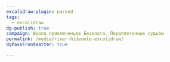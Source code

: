 ```yaml
---
excalidraw-plugin: parsed
tags:
  - excalidraw
dg-publish: true
campaign: Школа приключенцев Безелота. Переплетенные судьбы
permalink: /media/river-hideoute-excalidraw/
dgPassFrontmatter: true

---
```

<style> .container {font-family: sans-serif; text-align: center;} .button-wrapper button {z-index: 1;height: 40px; width: 100px; margin: 10px;padding: 5px;} .excalidraw .App-menu_top .buttonList { display: flex;} .excalidraw-wrapper { height: 800px; margin: 50px; position: relative;} :root[dir="ltr"] .excalidraw .layer-ui__wrapper .zen-mode-transition.App-menu_bottom--transition-left {transform: none;} </style><script src="https://cdn.jsdelivr.net/npm/react@17/umd/react.production.min.js"></script><script src="https://cdn.jsdelivr.net/npm/react-dom@17/umd/react-dom.production.min.js"></script><script type="text/javascript" src="https://cdn.jsdelivr.net/npm/@excalidraw/excalidraw@0/dist/excalidraw.production.min.js"></script><div id="river-hideouteexcalidraw.md"></div><script>(function(){const InitialData={"type":"excalidraw","version":2,"source":"https://github.com/zsviczian/obsidian-excalidraw-plugin/releases/tag/2.0.10","elements":[{"id":"ZxjYZTeqMY10PTFY4m63R","type":"freedraw","x":-310.0965881347656,"y":212.13125610351562,"width":528.0045166015625,"height":474.3277587890625,"angle":0,"strokeColor":"#1e1e1e","backgroundColor":"transparent","fillStyle":"solid","strokeWidth":2,"strokeStyle":"solid","roughness":1,"opacity":100,"groupIds":[],"frameId":null,"roundness":null,"seed":761535859,"version":160,"versionNonce":212115069,"isDeleted":false,"boundElements":null,"updated":1704713331797,"link":null,"locked":false,"points":[[0,0],[0,-5.47723388671875],[0,-8.7635498046875],[0,-18.62255859375],[0,-31.7679443359375],[0,-47.1041259765625],[0,-64.63128662109375],[0,-73.39483642578125],[0,-86.5401611328125],[0,-101.87640380859375],[1.095458984375,-116.1171875],[1.095458984375,-123.78533935546875],[3.28631591796875,-136.9306640625],[4.38177490234375,-150.07598876953125],[5.47723388671875,-155.55322265625],[6.57269287109375,-166.5076904296875],[8.7635498046875,-175.271240234375],[9.8590087890625,-180.74847412109375],[13.14532470703125,-192.79833984375],[15.33624267578125,-199.37103271484375],[17.527099609375,-209.23004150390625],[19.718017578125,-221.2799072265625],[21.908935546875,-225.66168212890625],[25.19525146484375,-238.80706787109375],[28.4815673828125,-246.47515869140625],[29.5770263671875,-253.0478515625],[32.86334228515625,-267.28863525390625],[37.2451171875,-278.24310302734375],[39.43603515625,-284.81573486328125],[43.81781005859375,-296.86566162109375],[47.1041259765625,-305.62921142578125],[48.1995849609375,-311.1064453125],[53.67681884765625,-322.0608825683594],[58.05859375,-330.8244323730469],[59.154052734375,-334.11077880859375],[62.44036865234375,-340.6834411621094],[67.9176025390625,-348.3515625],[69.0130615234375,-351.6379089355469],[73.39483642578125,-357.1151428222656],[77.776611328125,-362.59234619140625],[79.967529296875,-364.7832336425781],[85.4447021484375,-370.2604675292969],[87.6356201171875,-372.45135498046875],[93.11285400390625,-376.8331298828125],[100.78094482421875,-380.1194763183594],[104.06732177734375,-382.31036376953125],[111.73541259765625,-385.5967102050781],[113.92633056640625,-385.5967102050781],[117.212646484375,-386.692138671875],[130.35797119140625,-389.9784851074219],[134.73974609375,-391.0739440917969],[144.5987548828125,-392.16937255859375],[157.74407958984375,-393.26483154296875],[162.12591552734375,-394.3602600097656],[176.36669921875,-394.3602600097656],[185.1302490234375,-395.4557189941406],[189.51202392578125,-395.4557189941406],[199.37103271484375,-396.5511474609375],[207.03912353515625,-396.5511474609375],[210.32550048828125,-396.5511474609375],[217.99359130859375,-396.5511474609375],[222.3753662109375,-396.5511474609375],[230.04351806640625,-396.5511474609375],[242.0933837890625,-396.5511474609375],[253.0478515625,-395.4557189941406],[257.42962646484375,-394.3602600097656],[264.0023193359375,-392.16937255859375],[270.574951171875,-392.16937255859375],[274.956787109375,-391.0739440917969],[276.0521240234375,-391.0739440917969],[277.1475830078125,-389.9784851074219],[279.3385009765625,-389.9784851074219],[280.4339599609375,-389.9784851074219],[281.5294189453125,-389.9784851074219],[281.5294189453125,-388.8830261230469],[282.6248779296875,-388.8830261230469],[283.7203369140625,-388.8830261230469],[287.006591796875,-386.692138671875],[289.197509765625,-385.5967102050781],[292.48388671875,-384.5012512207031],[294.6748046875,-383.40582275390625],[295.7701416015625,-382.31036376953125],[296.8656005859375,-382.31036376953125],[297.9610595703125,-381.2149353027344],[299.0565185546875,-381.2149353027344],[301.2474365234375,-380.1194763183594],[304.5338134765625,-377.9285888671875],[305.629150390625,-377.9285888671875],[307.820068359375,-375.7377014160156],[310.010986328125,-373.54681396484375],[313.29736328125,-372.45135498046875],[316.5836181640625,-369.1650390625],[322.0609130859375,-364.7832336425781],[323.1563720703125,-363.68780517578125],[327.5380859375,-360.4014587402344],[329.72900390625,-357.1151428222656],[335.2061767578125,-353.82879638671875],[342.8743896484375,-346.1606750488281],[345.065185546875,-342.87432861328125],[349.447021484375,-338.4925537109375],[353.8287353515625,-333.0153503417969],[356.0196533203125,-329.72900390625],[368.069580078125,-314.39276123046875],[370.260498046875,-310.010986328125],[377.9285888671875,-299.0565490722656],[382.3104248046875,-292.4838562011719],[384.501220703125,-287.00665283203125],[391.073974609375,-278.24310302734375],[395.4556884765625,-269.4794921875],[397.6466064453125,-266.19317626953125],[402.0283203125,-257.42962646484375],[407.505615234375,-248.66607666015625],[418.4600830078125,-224.5662841796875],[421.746337890625,-219.08905029296875],[427.2236328125,-209.23004150390625],[432.7008056640625,-199.37103271484375],[442.559814453125,-179.65301513671875],[445.84619140625,-174.17578125],[449.132568359375,-169.79400634765625],[452.4188232421875,-163.2213134765625],[455.7052001953125,-155.55322265625],[460.0869140625,-147.8851318359375],[465.564208984375,-138.026123046875],[472.1368408203125,-123.78533935546875],[475.4232177734375,-117.212646484375],[481.995849609375,-100.78094482421875],[485.2822265625,-90.92193603515625],[489.6639404296875,-83.25384521484375],[491.8548583984375,-76.68115234375],[494.0457763671875,-69.0130615234375],[498.4276123046875,-59.154052734375],[499.52294921875,-52.58135986328125],[503.90478515625,-38.340576171875],[507.191162109375,-31.7679443359375],[509.3819580078125,-19.718017578125],[512.6683349609375,-8.7635498046875],[515.9547119140625,1.095458984375],[515.9547119140625,3.28631591796875],[518.1455078125,9.8590087890625],[518.1455078125,16.431640625],[519.240966796875,18.62255859375],[520.33642578125,25.19525146484375],[520.33642578125,27.3861083984375],[520.33642578125,30.67242431640625],[520.33642578125,33.95880126953125],[521.431884765625,38.340576171875],[521.431884765625,41.62689208984375],[522.52734375,47.1041259765625],[523.622802734375,50.39044189453125],[523.622802734375,53.67681884765625],[523.622802734375,60.24945068359375],[523.622802734375,63.53582763671875],[524.71826171875,65.7266845703125],[526.9091796875,72.29937744140625],[526.9091796875,75.585693359375],[526.9091796875,76.68115234375],[526.9091796875,77.776611328125],[528.0045166015625,77.776611328125],[528.0045166015625,77.776611328125]],"pressures":[],"simulatePressure":true,"lastCommittedPoint":[528.0045166015625,77.776611328125]},{"id":"IZuLz0GrHoTD4FJEEFCzG","type":"freedraw","x":-434.9773254394531,"y":124.49563598632812,"width":819.3929443359375,"height":94.208251953125,"angle":0,"strokeColor":"#1971c2","backgroundColor":"transparent","fillStyle":"solid","strokeWidth":2,"strokeStyle":"solid","roughness":1,"opacity":100,"groupIds":[],"frameId":null,"roundness":null,"seed":73687411,"version":157,"versionNonce":245883027,"isDeleted":false,"boundElements":null,"updated":1704713341899,"link":null,"locked":false,"points":[[0,0],[0,-2.19085693359375],[2.19085693359375,-7.6680908203125],[4.38177490234375,-9.8590087890625],[9.8590087890625,-16.431640625],[14.24078369140625,-20.8134765625],[17.527099609375,-24.09979248046875],[23.00433349609375,-29.5770263671875],[30.6724853515625,-32.86334228515625],[32.86334228515625,-33.95880126953125],[42.72235107421875,-38.340576171875],[50.39044189453125,-39.43603515625],[59.154052734375,-40.53143310546875],[67.9176025390625,-41.62689208984375],[73.39483642578125,-41.62689208984375],[84.3492431640625,-41.62689208984375],[92.01739501953125,-41.62689208984375],[95.3037109375,-41.62689208984375],[100.78094482421875,-41.62689208984375],[107.3536376953125,-41.62689208984375],[109.54449462890625,-41.62689208984375],[115.021728515625,-39.43603515625],[121.59442138671875,-36.149658203125],[123.7852783203125,-33.95880126953125],[130.35797119140625,-30.67242431640625],[134.73974609375,-25.19525146484375],[138.02606201171875,-23.00433349609375],[143.5032958984375,-19.718017578125],[148.98052978515625,-15.33624267578125],[151.17144775390625,-14.24078369140625],[155.55322265625,-10.9544677734375],[159.93499755859375,-6.5726318359375],[166.50762939453125,-1.095458984375],[171.98486328125,2.19091796875],[174.17578125,3.286376953125],[179.65301513671875,5.47723388671875],[184.0347900390625,6.57269287109375],[190.607421875,7.66815185546875],[194.9892578125,8.7635498046875],[201.5618896484375,8.7635498046875],[204.8482666015625,8.7635498046875],[209.23004150390625,8.7635498046875],[211.4208984375,8.7635498046875],[216.89813232421875,8.7635498046875],[221.2799072265625,8.7635498046875],[224.56622314453125,8.7635498046875],[234.42523193359375,6.57269287109375],[247.57061767578125,4.38177490234375],[254.14324951171875,3.286376953125],[265.09771728515625,0],[271.67041015625,-1.095458984375],[274.95672607421875,-3.28631591796875],[280.4339599609375,-7.6680908203125],[288.10205078125,-14.24078369140625],[292.48382568359375,-18.62255859375],[294.67474365234375,-20.8134765625],[303.43829345703125,-27.3861083984375],[306.724609375,-30.67242431640625],[311.1064453125,-33.95880126953125],[313.29730224609375,-35.05426025390625],[318.7745361328125,-39.43603515625],[325.34722900390625,-41.62689208984375],[327.5380859375,-42.72235107421875],[331.91986083984375,-44.91326904296875],[338.4925537109375,-47.1041259765625],[340.68341064453125,-47.1041259765625],[345.06524658203125,-47.1041259765625],[349.447021484375,-47.1041259765625],[351.63787841796875,-47.1041259765625],[358.2105712890625,-47.1041259765625],[365.878662109375,-46.0086669921875],[372.45135498046875,-43.81781005859375],[382.31036376953125,-40.53143310546875],[386.692138671875,-39.43603515625],[396.5511474609375,-35.05426025390625],[408.60107421875,-29.5770263671875],[411.8873291015625,-28.4815673828125],[418.4600830078125,-24.09979248046875],[425.03271484375,-19.718017578125],[428.319091796875,-18.62255859375],[433.7962646484375,-15.33624267578125],[440.368896484375,-10.9544677734375],[442.559814453125,-8.7635498046875],[448.037109375,-5.47723388671875],[456.8006591796875,0],[462.27783203125,4.38177490234375],[464.46875,6.57269287109375],[471.0413818359375,10.9544677734375],[480.900390625,18.62255859375],[484.186767578125,21.908935546875],[488.5684814453125,24.09979248046875],[491.8548583984375,27.38616943359375],[498.427490234375,31.7679443359375],[502.809326171875,33.95880126953125],[510.4774169921875,36.14971923828125],[522.52734375,40.531494140625],[528.0045166015625,42.72235107421875],[537.863525390625,46.00872802734375],[545.53173828125,47.1041259765625],[548.8179931640625,47.1041259765625],[554.2952880859375,47.1041259765625],[559.7724609375,47.1041259765625],[561.96337890625,47.1041259765625],[568.5360107421875,47.1041259765625],[575.108642578125,42.72235107421875],[584.9676513671875,38.340576171875],[593.7313232421875,32.86334228515625],[597.017578125,32.86334228515625],[603.59033203125,28.4815673828125],[613.4493408203125,24.09979248046875],[616.735595703125,21.908935546875],[623.308349609375,18.62255859375],[627.6900634765625,15.33624267578125],[629.8809814453125,13.14532470703125],[636.45361328125,9.8590087890625],[638.64453125,7.66815185546875],[645.2171630859375,3.286376953125],[652.88525390625,-1.095458984375],[656.171630859375,-5.47723388671875],[668.2215576171875,-12.04986572265625],[678.08056640625,-18.62255859375],[687.9395751953125,-24.09979248046875],[696.703125,-28.4815673828125],[699.989501953125,-30.67242431640625],[705.4666748046875,-33.95880126953125],[712.039306640625,-37.2451171875],[714.230224609375,-38.340576171875],[718.612060546875,-39.43603515625],[726.2801513671875,-40.53143310546875],[730.661865234375,-40.53143310546875],[736.13916015625,-40.53143310546875],[741.6163330078125,-39.43603515625],[753.666259765625,-35.05426025390625],[755.857177734375,-33.95880126953125],[767.9071044921875,-28.4815673828125],[776.670654296875,-23.00433349609375],[781.0523681640625,-19.718017578125],[786.5296630859375,-15.33624267578125],[792.0068359375,-9.8590087890625],[794.19775390625,-8.7635498046875],[798.5794677734375,-4.38177490234375],[800.7703857421875,-1.095458984375],[805.1522216796875,3.286376953125],[808.4384765625,6.57269287109375],[809.533935546875,7.66815185546875],[811.724853515625,10.9544677734375],[812.8203125,12.0499267578125],[813.915771484375,13.14532470703125],[815.01123046875,14.24078369140625],[815.01123046875,15.33624267578125],[817.2020263671875,16.43170166015625],[818.2974853515625,17.52716064453125],[819.3929443359375,18.62255859375],[819.3929443359375,18.62255859375]],"pressures":[],"simulatePressure":true,"lastCommittedPoint":[819.3929443359375,18.62255859375]}],"appState":{"theme":"dark","viewBackgroundColor":"#ffffff","currentItemStrokeColor":"#1971c2","currentItemBackgroundColor":"transparent","currentItemFillStyle":"solid","currentItemStrokeWidth":2,"currentItemStrokeStyle":"solid","currentItemRoughness":1,"currentItemOpacity":100,"currentItemFontFamily":1,"currentItemFontSize":20,"currentItemTextAlign":"left","currentItemStartArrowhead":null,"currentItemEndArrowhead":"arrow","scrollX":728.6422119140625,"scrollY":507.90142822265625,"zoom":{"value":1},"currentItemRoundness":"round","gridSize":null,"gridColor":{"Bold":"#C9C9C9FF","Regular":"#EDEDEDFF"},"currentStrokeOptions":null,"previousGridSize":null,"frameRendering":{"enabled":true,"clip":true,"name":true,"outline":true}},"files":{}};InitialData.scrollToContent=true;App=()=>{const e=React.useRef(null),t=React.useRef(null),[n,i]=React.useState({width:void 0,height:void 0});return React.useEffect(()=>{i({width:t.current.getBoundingClientRect().width,height:t.current.getBoundingClientRect().height});const e=()=>{i({width:t.current.getBoundingClientRect().width,height:t.current.getBoundingClientRect().height})};return window.addEventListener("resize",e),()=>window.removeEventListener("resize",e)},[t]),React.createElement(React.Fragment,null,React.createElement("div",{className:"excalidraw-wrapper",ref:t},React.createElement(ExcalidrawLib.Excalidraw,{ref:e,width:n.width,height:n.height,initialData:InitialData,viewModeEnabled:!0,zenModeEnabled:!0,gridModeEnabled:!1})))},excalidrawWrapper=document.getElementById("river-hideouteexcalidraw.md");ReactDOM.render(React.createElement(App),excalidrawWrapper);})();</script>